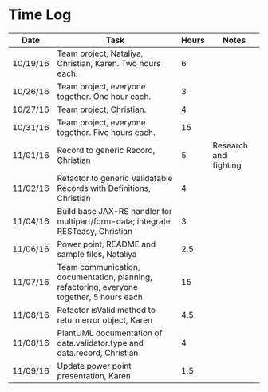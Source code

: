 # Time Log

| Date | Task | Hours | Notes|
|------|------|-------|------|
| 10/19/16 | Team project, Nataliya, Christian, Karen. Two hours each. | 6 ||
| 10/26/16 | Team project, everyone together. One hour each. | 3 ||
| 10/27/16 | Team project, Christian. | 4 ||
| 10/31/16 | Team project, everyone together. Five hours each. | 15 ||
| 11/01/16 | Record to generic Record, Christian | 5 | Research and fighting |
| 11/02/16 | Refactor to generic Validatable Records with Definitions, Christian | 4 ||
| 11/04/16 | Build base JAX-RS handler for multipart/form-data; integrate RESTeasy, Christian | 3 ||
| 11/06/16 | Power point, README and sample files, Nataliya | 2.5 ||
| 11/07/16 | Team communication, documentation, planning, refactoring, everyone together, 5 hours each | 15 ||
| 11/08/16 | Refactor isValid method to return error object, Karen | 4.5 ||
| 11/08/16 | PlantUML documentation of data.validator.type and data.record, Christian | 4 ||
| 11/09/16 | Update power point presentation, Karen | 1.5 |||
